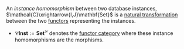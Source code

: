 An *instance homomorphism* between two database instances, 
$\mathcal{C}\xrightarrow{I,J}\mathbf{Set}$ is a 
[natural transformation](/docs/math/defs/natural_transformation.qmd) between the 
two [functors](/docs/math/defs/functor.qmd) representing the instances.

- $\mathcal{C}\mathbf{Inst}:=\mathbf{Set}^\mathcal{C}$ denotes the 
  [functor category](/docs/math/defs/funcat.qmd) where these instance 
  homomorphisms are the morphisms.